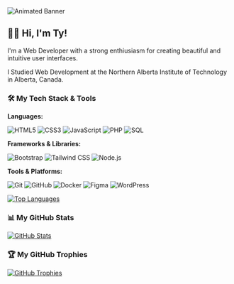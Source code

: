 <img src="https://k-r-o-n-o-s.vercel.app/api/v2/waves?text=Welcome%20to%20my%20Profile!&color=777BB4&height=250&width=1200" alt="Animated Banner">


##  🧙‍♂️ Hi, I'm Ty! 





I'm a Web Developer with a strong enthiusiasm for creating beautiful and intuitive user interfaces. <br>
 <!--I was drawn to web development because I love the process of bringing ideas to life, from a design concept to a fully functional website/webapp.-->
I Studied Web Development at the Northern Alberta Institute of Technology in Alberta, Canada.<br>

### 🛠️ My Tech Stack & Tools

**Languages:**
<p>
  <img src="https://img.shields.io/badge/HTML5-E34F26?style=for-the-badge&logo=html5&logoColor=white" alt="HTML5">
  <img src="https://img.shields.io/badge/CSS3-1572B6?style=for-the-badge&logo=css3&logoColor=white" alt="CSS3">
  <img src="https://img.shields.io/badge/JavaScript-F7DF1E?style=for-the-badge&logo=javascript&logoColor=black" alt="JavaScript">
  <img src="https://img.shields.io/badge/PHP-777BB4?style=for-the-badge&logo=php&logoColor=white" alt="PHP">
  <img src="https://img.shields.io/badge/SQL-4479A1?style=for-the-badge&logo=mysql&logoColor=white" alt="SQL">
</p>

**Frameworks & Libraries:**
<p>
  <img src="https://img.shields.io/badge/Bootstrap-563D7C?style=for-the-badge&logo=bootstrap&logoColor=white" alt="Bootstrap">
  <img src="https://img.shields.io/badge/Tailwind_CSS-38B2AC?style=for-the-badge&logo=tailwind-css&logoColor=white" alt="Tailwind CSS">
  <img src="https://img.shields.io/badge/Node.js-339933?style=for-the-badge&logo=nodedotjs&logoColor=white" alt="Node.js">
</p>

**Tools & Platforms:**
<p>
  <img src="https://img.shields.io/badge/Git-F05032?style=for-the-badge&logo=git&logoColor=white" alt="Git">
  <img src="https://img.shields.io/badge/GitHub-181717?style=for-the-badge&logo=github&logoColor=white" alt="GitHub">
  <img src="https://img.shields.io/badge/Docker-2496ED?style=for-the-badge&logo=docker&logoColor=white" alt="Docker">
  <img src="https://img.shields.io/badge/Figma-F24E1E?style=for-the-badge&logo=figma&logoColor=white" alt="Figma">
  <img src="https://img.shields.io/badge/WordPress-21759B?style=for-the-badge&logo=wordpress&logoColor=white" alt="WordPress">
</p>

<p>
  <a href="https://github.com/anuraghazra/github-readme-stats">
    <img src="https://github-readme-stats.vercel.app/api/top-langs/?username=Tsohnle95&layout=compact&theme=dracula&hide_border=true" alt="Top Languages">
  </a>
</p>

### 📊 My GitHub Stats

<p>
  <a href="https://github.com/anuraghazra/github-readme-stats">
    <img src="https://github-readme-stats.vercel.app/api?username=Tsohnle95&show_icons=true&theme=default&hide_border=true&count_private=true" alt="GitHub Stats">
  </a>
</p>



### 🏆 My GitHub Trophies

<p>
  <a href="https://github.com/ryo-ma/github-profile-trophy">
    <img src="https://github-profile-trophy.vercel.app/?username=Tsohnle95&theme=dracula&column=7" alt="GitHub Trophies">
  </a>
</p>

